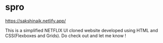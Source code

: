 # spro

https://sakshinaik.netlify.app/


This is a simplified NETFLIX UI cloned website developed using HTML and CSS(Flexboxes and Grids).
Do check out and let me know !
